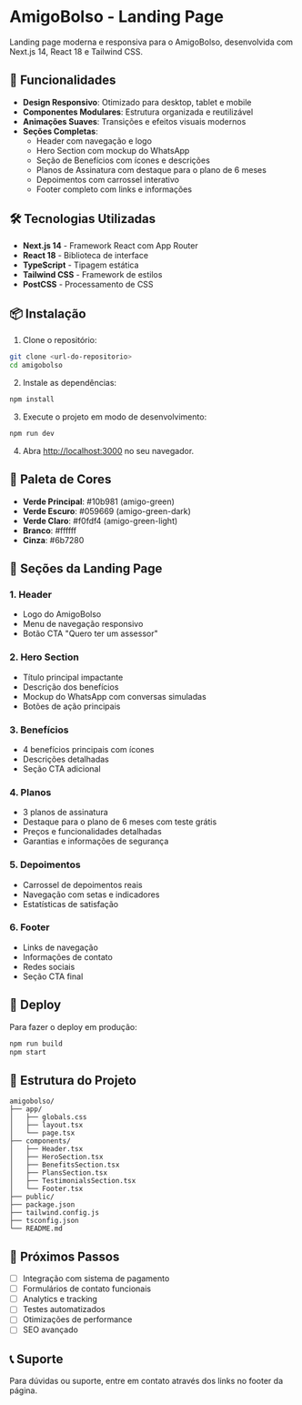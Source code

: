 # AmigoBolso - Landing Page

Landing page moderna e responsiva para o AmigoBolso, desenvolvida com Next.js 14, React 18 e Tailwind CSS.

## 🚀 Funcionalidades

- **Design Responsivo**: Otimizado para desktop, tablet e mobile
- **Componentes Modulares**: Estrutura organizada e reutilizável
- **Animações Suaves**: Transições e efeitos visuais modernos
- **Seções Completas**:
  - Header com navegação e logo
  - Hero Section com mockup do WhatsApp
  - Seção de Benefícios com ícones e descrições
  - Planos de Assinatura com destaque para o plano de 6 meses
  - Depoimentos com carrossel interativo
  - Footer completo com links e informações

## 🛠️ Tecnologias Utilizadas

- **Next.js 14** - Framework React com App Router
- **React 18** - Biblioteca de interface
- **TypeScript** - Tipagem estática
- **Tailwind CSS** - Framework de estilos
- **PostCSS** - Processamento de CSS

## 📦 Instalação

1. Clone o repositório:
```bash
git clone <url-do-repositorio>
cd amigobolso
```

2. Instale as dependências:
```bash
npm install
```

3. Execute o projeto em modo de desenvolvimento:
```bash
npm run dev
```

4. Abra [http://localhost:3000](http://localhost:3000) no seu navegador.

## 🎨 Paleta de Cores

- **Verde Principal**: #10b981 (amigo-green)
- **Verde Escuro**: #059669 (amigo-green-dark)
- **Verde Claro**: #f0fdf4 (amigo-green-light)
- **Branco**: #ffffff
- **Cinza**: #6b7280

## 📱 Seções da Landing Page

### 1. Header
- Logo do AmigoBolso
- Menu de navegação responsivo
- Botão CTA "Quero ter um assessor"

### 2. Hero Section
- Título principal impactante
- Descrição dos benefícios
- Mockup do WhatsApp com conversas simuladas
- Botões de ação principais

### 3. Benefícios
- 4 benefícios principais com ícones
- Descrições detalhadas
- Seção CTA adicional

### 4. Planos
- 3 planos de assinatura
- Destaque para o plano de 6 meses com teste grátis
- Preços e funcionalidades detalhadas
- Garantias e informações de segurança

### 5. Depoimentos
- Carrossel de depoimentos reais
- Navegação com setas e indicadores
- Estatísticas de satisfação

### 6. Footer
- Links de navegação
- Informações de contato
- Redes sociais
- Seção CTA final

## 🚀 Deploy

Para fazer o deploy em produção:

```bash
npm run build
npm start
```

## 📄 Estrutura do Projeto

```
amigobolso/
├── app/
│   ├── globals.css
│   ├── layout.tsx
│   └── page.tsx
├── components/
│   ├── Header.tsx
│   ├── HeroSection.tsx
│   ├── BenefitsSection.tsx
│   ├── PlansSection.tsx
│   ├── TestimonialsSection.tsx
│   └── Footer.tsx
├── public/
├── package.json
├── tailwind.config.js
├── tsconfig.json
└── README.md
```

## 🎯 Próximos Passos

- [ ] Integração com sistema de pagamento
- [ ] Formulários de contato funcionais
- [ ] Analytics e tracking
- [ ] Testes automatizados
- [ ] Otimizações de performance
- [ ] SEO avançado

## 📞 Suporte

Para dúvidas ou suporte, entre em contato através dos links no footer da página.

